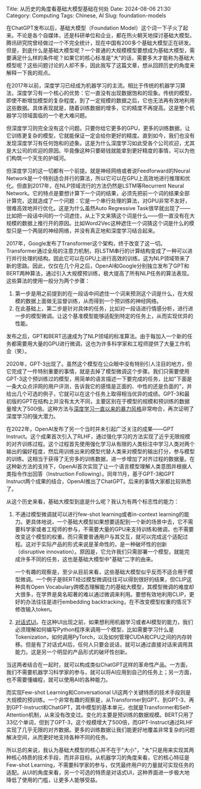 Title: 从历史的角度看基础大模型基础在何处
Date: 2024-08-06 21:30
Category: Computing
Tags: Chinese, AI
Slug: foundation-models

在ChatGPT发布以后，基础大模型（Foundation Model）这个词一下子火了起来。不论是各个自媒体，还是科研单位和企业，都在热火朝天地探讨基础大模型。腾讯研究院曾经做过一个不完全统计，现在中国有200多个基础大模型正在研发。但是，到底什么是基础大模型呢？一个普通的大规模模型要想成为基础大模型，需要满足什么样的条件呢？如果它的核心标准是"大"的话，需要多大才能称为基础大模型呢？这些问题讨论的人却不多，因此我写了这篇文章，想从回顾历史的角度来解释一下我的观点。

在2017年以前，深度学习已经成为机器学习的主流。相比于传统的机器学习算法，深度学习有一个核心的优势：它一直没有出现数据饱和的现象。传统的模型，即使不断增加模型的复杂程度，到了一定规模的数据之后，它也无法再有效地利用这些数据。具体表现就是，随着训练数据的增多，它的精度不再提高。这是整个机器学习领域面临的一个老大难问题。

但深度学习则完全没有这个问题。只要你给它更多的GPU，更多的训练数据，让它训练更复杂的模型，它就能保证一定会给你更好的精度。直到如今，我们也没有发现深度学习有任何饱和的迹象。这是为什么深度学习如此受各个公司欢迎，尤其是大公司的欢迎的原因。毕竟像这种只要砸钱就能拿到更好精度的事情，可以为他们构筑一个天生的护城河。

但深度学习的这一切都有一个前提。就是神经网络或者说Feedforward的Neural Network是一个特别适合并行的算法，所以它可以在GPU上高效地进行推理和优化。但直到2017年，在NLP领域流行的方法仍然是LSTM等Recurrent Neural Network。它的特点是要想计算下一个词的结果，必须先把前一个词的结果全部计算完，这就造成了一个问题：它是一个串行处理的算法，对GPU非常不友好，很难高效地并行优化。这是为什么虽然Auto Regressive Task很早就出现了——比如把一段话中间的一个词遮住，从上下文来猜这个词是什么——但一直没有在大规模的数据上推行开的原因。比如Word2Vec这种遮住一个词猜这个词是什么的模型只是一个两层的神经网络，并没有真正地和深度学习结合起来。

2017年，Google发布了Transformer这个架构，终于改变了这一切。Transformer通过全局的注意力机制，将LSTM串行的计算结构变成了一种可以进行并行处理的结构。因此它可以在GPU上进行高效的训练。这为NLP领域带来了新的思路。因此，仅仅在几个月之后，OpenAI和Google分别独立发布了GPT和BERT两种算法，通过引入大规模预训练，极大提高了所有NLP任务的算法表现。这些算法的使用一般分为两个步骤：

1. 第一步是用之前提到的在一段话中间遮住一个词来预测这个词是什么，在大规模的数据上面做无监督训练，从而得到一个预训练的神经网络。
2. 在此基础上，第二步是针对具体的任务，比如对一段话进行情感分析，进行进一步的模型微调。让这个基准模型能够适配到特定的任务上，从而实现优异的性能。

发布之后，GPT和BERT迅速成为了NLP领域的标准算法。由于每加入一个新的任务都需要用大量的GPU进行微调，这也为许多科学家和工程师提供了大量工作机会（笑）。

2020年，GPT-3出现了。虽然这个模型在公众眼中没有特别引人注目的地方，但它完成了一件特别重要的事情，就是去掉了模型微调这个步骤。我们只需要使用GPT-3这个预训练过的模型，用简单的语言描述一下要完成的任务，比如"下面是一条大众点评网的用户评测，告诉我它的感情是正面的、中性的还是负面的"，并给出几个可选的例子，它就可以在这个任务上取得相当优异的成绩。GPT-3和最初版的GPT在结构上并没有太大不同，主要区别在于模型的规模和预训练的数据量增大了500倍。这种方法与[深度学习一直以来的暴力风格](/recent-AI-advancement.html)非常吻合，再次证明了深度学习的强大潜力。

在2022年，OpenAI发布了另一个当时并未引起广泛关注的成果——GPT Instruct。这个成果首次引入了RLHF，通过强化学习的方法实现了近乎无限规模的对齐训练过程。这个过程首先使用强化学习从有限的人类标注中学习人类对两个输出的偏好程度，然后用训练出来的模型代替人类来对模型的输出打分，参与模型的训练。这相当于获得了无穷多的训练数据，进一步增加了对齐过程的数据量。在这种新方法的支持下，OpenAI首次实现了让一个语言模型理解人类意图并根据人类指令作出回答（Instruction Following）。同年11月，基于GPT-3和GPT Instruct两个成果的结合，OpenAI推出了ChatGPT。后来的事情大家都比较熟悉了。

从这个历史来看，基础大模型到底是什么呢？我认为有两个标志性的能力：

1. 不通过模型微调就可以进行few-shot learning或者in-context learning的能力。更具体地说，一个基础大模型如果想要适配到一个新的场景中去，它不需要科学家或者工程师的参与，不需要大量的GPU来支持训练和微调，也不需要改变这个模型的权重。而只需要普通用户与其交互，就可以完成这个适配过程。这对于实际产品的形式来说是革命性的，是一种破坏性的创新（disruptive innovation）。原因是，它允许我们只需部署一个模型，就能完成许多不同的任务，这也是基础大模型中"基础"二字的由来。

    一个有趣的观察是，至少从目前来看，这些基础大模型似乎反而不适合用于模型微调。一个例子是BERT经过模型微调往往可以得到很好的结果，但CLIP这种具有Open Vocabulary跨模态理解能力的基础大模型，其模型微调的难度却大很多，在学界是臭名昭著的难以通过微调来利用。要想有效地利用CLIP，更好的办法往往是进行embedding backtracking，在不改变模型权重的情况下修改输入token。

2. [对话式UI](/GPT-knowledge-management.html)。在这种UI出现之前，如果想利用机器学习或者AI模型的能力，我们必须理解如何编写Python程序来调用一个模型，比如需要学习什么是Tokenization，如何调用PyTorch，以及如何管理CUDA和CPU之间的内存转移。但是有了对话式AI后，任何人只要会说话，就可以通过直接对话来调用其能力。这是另一个明显的产品形式的破坏性创新。

当这两者结合在一起时，就可以构成类似ChatGPT这样的革命性产品。一方面，我们不需要机器学习科学家的参与，就可以将AI应用到自己的任务上；另一方面，也不需要懂编程，就可以使用AI的各种能力。

而实现Few-shot Learning和Conversational UI这两个关键特质的技术手段则是大规模的预训练。一个非常有趣的观察是，从Transformer到GPT、到GPT-3、再到GPT-Instruct和ChatGPT，其中模型的基本单元，也就是Transformer和Self-Attention机制，从来没有改变过。变化的主要是预训练的数据规模。BERT只用了33亿个单词，但到了GPT-3，这个规模增大了500倍，而GPT-Instruct通过RLHF实现了几乎无限的对齐数据。更多的训练数据让我们能更好地覆盖非常复杂的问题解决空间，从而更好地支持各种不同的任务。

所以总的来说，我认为基础大模型的核心并不在于"大小"，"大"只是用来实现其两种核心特质的技术手段，而并非目标。从机器学习的角度来看，它的核心特征是Few-shot Learning，不需要科学家的参与，仅凭最终用户的力量就可实现任务的适配。从UI的角度来看，另一个可选的特质是对话式UI，这种界面进一步极大地降低了使用的门槛，让更多人能够受益。